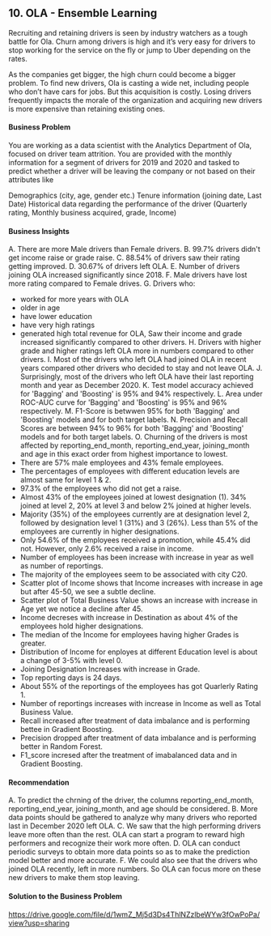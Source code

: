 ## 10. OLA - Ensemble Learning
Recruiting and retaining drivers is seen by industry watchers as a tough battle for Ola. Churn among drivers is high and it’s very easy for drivers to stop working for the service on the fly or jump to Uber depending on the rates.

As the companies get bigger, the high churn could become a bigger problem. To find new drivers, Ola is casting a wide net, including people who don’t have cars for jobs. But this acquisition is costly. Losing drivers frequently impacts the morale of the organization and acquiring new drivers is more expensive than retaining existing ones.

#### Business Problem

You are working as a data scientist with the Analytics Department of Ola, focused on driver team attrition. You are provided with the monthly information for a segment of drivers for 2019 and 2020 and tasked to predict whether a driver will be leaving the company or not based on their attributes like

Demographics (city, age, gender etc.)
Tenure information (joining date, Last Date)
Historical data regarding the performance of the driver (Quarterly rating, Monthly business acquired, grade, Income)

#### Business Insights
A. There are more Male drivers than Female drivers.
B. 99.7% drivers didn't get income raise or grade raise.
C. 88.54% of drivers saw their rating getting improved.
D. 30.67% of drivers left OLA.
E. Number of drivers joining OLA increased significantly since 2018.
F. Male drivers have lost more rating compared to Female drives.
G. Drivers who:
   - worked for more years with OLA
   - older in age
   - have lower education
   - have very high ratings
   - generated high total revenue for OLA, Saw their income and grade increased significantly compared to other drivers.
H. Drivers with higher grade and higher ratings left OLA more in numbers compared to other drivers.
I. Most of the drivers who left OLA had joined OLA in recent years compared other drivers who decided to stay and not leave OLA.
J. Surprisingly, most of the drivers who left OLA have their last reporting month and year as December 2020.
K. Test model accuracy achieved for 'Bagging' and 'Boosting' is 95% and 94% respectively.
L. Area under ROC-AUC curve for 'Bagging' and 'Boosting' is 95% and 96% respectively.
M. F1-Score is betwwen 95% for both 'Bagging' and 'Boosting' models and for both target labels.
N. Precision and Recall Scores are between 94% to 96% for both 'Bagging' and 'Boosting' models and for both target labels.
O. Churning of the drivers is most affected by reporting_end_month, reporting_end_year, joining_month and age in this exact order from highest importance to lowest.
   - There are 57% male employees and 43% female employees.
   - The percentages of employees with different education levels are almost same for level 1 & 2.
   - 97.3% of the employees who did not get a raise.
   - Almost 43% of the employees joined at lowest designation (1). 34% joined at level 2, 20% at level 3 and below 2% joined at higher levels.
   - Majority (35%) of the employees currently are at designation level 2, followed by designation level 1 (31%) and 3 (26%). Less than 5% of the employees are currently in higher designations.
   - Only 54.6% of the employees received a promotion, while 45.4% did not. However, only 2.6% received a raise in income.
   - Number of employees has been increase with increase in year as well as number of reportings.
   - The majority of the employees seem to be associated with city C20.
   - Scatter plot of Income shows that Income increases with increase in age but after 45-50, we see a subtle decline.
   - Scatter plot of Total Business Value shows an increase with increase in Age yet we notice a decline after 45.
   - Income decreses with increase in Destination as about 4% of the employees hold higher designations.
   - The median of the Income for employees having higher Grades is greater.
   - Distribution of Income for enployes at different Education level is about a change of 3-5% with level 0.
   - Joining Designation Increases with increase in Grade.
   - Top reporting days is 24 days.
   - About 55% of the reportings of the employees has got Quarlerly Rating 1.
   - Number of reportings increases with increase in Income as well as Total Business Value.
   - Recall increased after treatment of data imbalance and is performing bettee in Gradient Boosting.
   - Precision dropped after treatment of data imbalance and is performing better in Random Forest.
   - F1_score incresed after the treatment of imabalanced data and in Gradient Boosting.

#### Recommendation 
A. To predict the chrning of the driver, the columns reporting_end_month, reporting_end_year, joining_month, and age should be considered.
B. More data points should be gathered to analyze why many drivers who reported last in December 2020 left OLA.
C. We saw that the high performing drivers leave more often than the rest. OLA can start a program to reward high performers and recognize their work more often.
D. OLA can conduct periodic surveys to obtain more data points so as to make the prediction model better and more accurate.
F. We could also see that the drivers who joined OLA recently, left in more numbers. So OLA can focus more on these new drivers to make them stop leaving.  


#### Solution to the Business Problem 
https://drive.google.com/file/d/1wmZ_Mj5d3Ds4ThlNZzlbeWYw3fOwPoPa/view?usp=sharing


